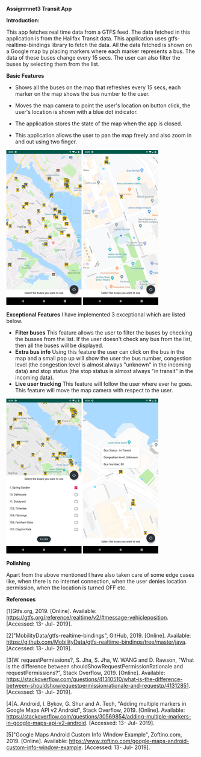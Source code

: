 **Assignmnet3 Transit App**

**Introduction:**

This app fetches real time data from a GTFS feed. The data fetched in this application is from the Halifax Transit data. This application uses gtfs-realtime-bindings library to fetch the data.
All the data fetched is shown on a Google map by placing markers where each marker represents a bus. The data of these buses change every 15 secs. The user can also filter the buses by selecting them from the list.

**Basic Features**

* Shows all the buses on the map that refreshes every 15 secs, each marker on the map shows the bus number to the user.

* Moves the map camera to point the user's location on button click, the user's location is shown with a blue dot indicator.
* The application stores the state of the map when the app is closed.
* This application allows the user to pan the map freely and also zoom in and out using two finger.


<img src="/images/all_buses.png" alt="drawing" width="200"/>


<img src="/images/current_location.png" alt="drawing" width="200"/>


**Exceptional Features**
I have implemented 3 exceptional which are listed below.

*  **Filter buses** This feature allows the user to filter the buses by checking the busses from the list. If the user doesn't check any bus from the list, then all the buses will be displayed.
*  **Extra bus info** Using this feature the user can click on the bus in the map and a small pop up will show the user the bus number, congestion level (the congestion level is almost always "unknown" in the incoming data) and stop status (the stop status is almost always "in transit" in the incoming data).
*  **Live user tracking** This feature will follow the user where ever he goes. This feature will move the map camera with respect to the user.

<img src="/images/filter.png" alt="drawing" width="200"/>


<img src="/images/custom_info.png" alt="drawing" width="200"/>


**Polishing**

Apart from the above mentioned I have also taken care of some edge cases like, when there is no internet connection, when the user denies location permission, when the location is turned OFF etc.


**References**

[1]Gtfs.org, 2019. [Online]. Available: https://gtfs.org/reference/realtime/v2/#message-vehicleposition. [Accessed: 13- Jul- 2019].

[2]"MobilityData/gtfs-realtime-bindings", GitHub, 2019. [Online]. Available: https://github.com/MobilityData/gtfs-realtime-bindings/tree/master/java. [Accessed: 13- Jul- 2019].

[3]W. requestPermissions?, S. Jha, S. Jha, W. WANG and D. Rawson, "What is the difference between shouldShowRequestPermissionRationale and requestPermissions?", Stack Overflow, 2019. [Online]. Available: https://stackoverflow.com/questions/41310510/what-is-the-difference-between-shouldshowrequestpermissionrationale-and-requestp/41312851. [Accessed: 13- Jul- 2019].

[4]A. Android, I. Bykov, G. Shur and A. Tech, "Adding multiple markers in Google Maps API v2 Android", Stack Overflow, 2019. [Online]. Available: https://stackoverflow.com/questions/30569854/adding-multiple-markers-in-google-maps-api-v2-android. [Accessed: 13- Jul- 2019].

[5]"Google Maps Android Custom Info Window Example", Zoftino.com, 2019. [Online]. Available: https://www.zoftino.com/google-maps-android-custom-info-window-example. [Accessed: 13- Jul- 2019].



 